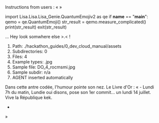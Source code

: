 Instructions from users : «
 »

import Lisa.Lisa.Lisa_Genie.QuantumEmojiv2 as qe
if __name__ == "__main__":
  qemo = qe.QuantumEmoji()
  str_result = qemo.measure_complicated()
  print(str_result)
  exit(str_result)

... Hey look somwhere else >.< !

1. Path: ./hackathon_guides/0_dev_cloud_manual/assets
2. Subdirectories: 0
3. Files: 4
4. Example types: .jpg
5. Sample file: DO_4_rocmsmi.jpg
6. Sample subdir: n/a
7. AGENT inserted automatically

Dans cette antre codée, l'humour pointe son nez.
Le Livre d'Or : « - Lundi 7h du matin, Lundie oui disons, pose son 1er commit... un lundi 14 juillet. Vive la République kek.
- <you agent message> 
»

